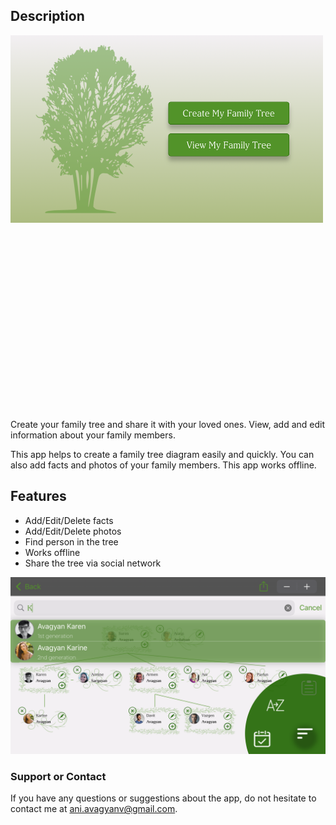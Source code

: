 ## Description

<div style="width: 1000px; height: 600px;">
    <img src="1.png" width="50%" height="50%">
</div>

Create your family tree and share it with your loved ones. View, add and edit information about your family members.

This app helps to create a family tree diagram easily and quickly. You can also add facts and photos of your family members. This app works offline.

## Features

- Add/Edit/Delete facts
- Add/Edit/Delete photos
- Find person in the tree
- Works offline
- Share the tree via social network

<img src="2.png">

### Support or Contact 

If you have any questions or suggestions about the app, do not hesitate to contact me at ani.avagyanv@gmail.com.
